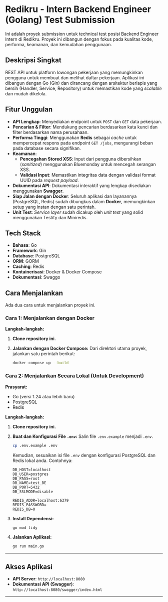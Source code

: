 # Redikru - Intern Backend Engineer (Golang) Test Submission

Ini adalah proyek submission untuk technical test posisi Backend Engineer Intern di Redikru. Proyek ini dibangun dengan fokus pada kualitas kode, performa, keamanan, dan kemudahan penggunaan.

## Deskripsi Singkat

REST API untuk platform lowongan pekerjaan yang memungkinkan pengguna untuk membuat dan melihat daftar pekerjaan. Aplikasi ini dibangun dengan Go (Gin) dan dirancang dengan arsitektur berlapis yang bersih (Handler, Service, Repository) untuk memastikan kode yang *scalable* dan mudah dikelola.

## Fitur Unggulan

- **API Lengkap**: Menyediakan endpoint untuk `POST` dan `GET` data pekerjaan.
- **Pencarian & Filter**: Mendukung pencarian berdasarkan kata kunci dan filter berdasarkan nama perusahaan.
- **Performa Tinggi**: Menggunakan **Redis** sebagai *cache* untuk mempercepat respons pada endpoint `GET /jobs`, mengurangi beban pada database secara signifikan.
- **Keamanan**:
  - **Pencegahan Stored XSS**: Input dari pengguna dibersihkan (*sanitized*) menggunakan Bluemonday untuk mencegah serangan XSS.
  - **Validasi Input**: Memastikan integritas data dengan validasi format UUID pada *request payload*.
- **Dokumentasi API**: Dokumentasi interaktif yang lengkap disediakan menggunakan **Swagger**.
- **Siap Jalan dengan Docker**: Seluruh aplikasi dan layanannya (PostgreSQL, Redis) sudah dibungkus dalam **Docker**, memungkinkan setup yang instan dengan satu perintah.
- **Unit Test**: *Service layer* sudah dicakup oleh *unit test* yang solid menggunakan Testify dan Miniredis.

## Tech Stack

- **Bahasa**: Go
- **Framework**: Gin
- **Database**: PostgreSQL
- **ORM**: GORM
- **Caching**: Redis
- **Kontainerisasi**: Docker & Docker Compose
- **Dokumentasi**: Swaggo


## Cara Menjalankan

Ada dua cara untuk menjalankan proyek ini.

### Cara 1: Menjalankan dengan Docker 


**Langkah-langkah:**

1.  **Clone repository ini.**

2.  **Jalankan dengan Docker Compose:**
    Dari direktori utama proyek, jalankan satu perintah berikut:
    ```bash
    docker-compose up --build
    ```

### Cara 2: Menjalankan Secara Lokal (Untuk Development)

**Prasyarat:**
- Go (versi 1.24 atau lebih baru)
- PostgreSQL 
- Redis 

**Langkah-langkah:**

1.  **Clone repository ini.**

2.  **Buat dan Konfigurasi File `.env`:**
    Salin file `.env.example` menjadi `.env`.
    ```bash
    cp .env.example .env
    ```
    Kemudian, sesuaikan isi file `.env` dengan konfigurasi PostgreSQL dan Redis lokal anda. Contohnya:
    ```
    DB_HOST=localhost
    DB_USER=postgres
    DB_PASS=root
    DB_NAME=test_BE
    DB_PORT=5432
    DB_SSLMODE=disable

    REDIS_ADDR=localhost:6379
    REDIS_PASSWORD=
    REDIS_DB=0
    ```

3.  **Install Dependensi:**
    ```bash
    go mod tidy
    ```

4.  **Jalankan Aplikasi:**
    ```bash
    go run main.go
    ```

---

## Akses Aplikasi

- **API Server**: `http://localhost:8080`
- **Dokumentasi API (Swagger)**: `http://localhost:8080/swagger/index.html`

---
